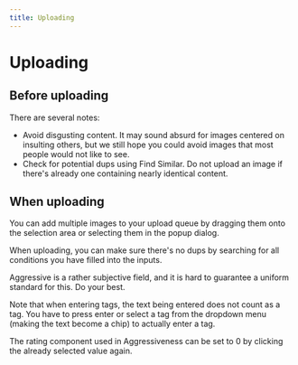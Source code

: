 ```yaml
---
title: Uploading
---
```


# Uploading

## Before uploading

There are several notes:  

- Avoid disgusting content. It may sound absurd for images centered on insulting others, but we still hope you could avoid images that most people would not like to see.  
- Check for potential dups using Find Similar. Do not upload an image if there's already one containing nearly identical content.  

## When uploading

You can add multiple images to your upload queue by dragging them onto the selection area or selecting them in the popup dialog.

When uploading, you can make sure there's no dups by searching for all conditions you have filled into the inputs.


Aggressive is a rather subjective field, and it is hard to guarantee a uniform standard for this. Do your best.  

Note that when entering tags, the text being entered does not count as a tag.
You have to press enter or select a tag from the dropdown menu (making the text become a chip) to actually enter a tag.  

The rating component used in Aggressiveness can be set to 0 by clicking the already selected value again.  
